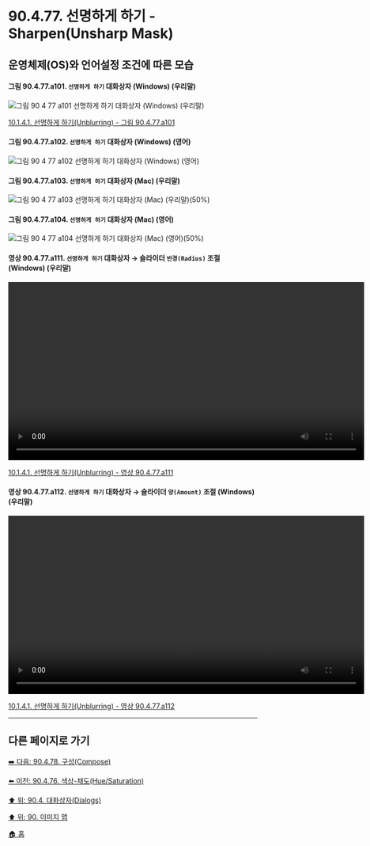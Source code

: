 # 90.4.77. 선명하게 하기 - Sharpen(Unsharp Mask)
## 운영체제(OS)와 언어설정 조건에 따른 모습

<a id="90-04-77-a101"></a>

#### 그림 90.4.77.a101. `선명하게 하기` 대화상자 (Windows) (우리말)
![그림 90 4 77 a101  `선명하게 하기` 대화상자 (Windows) (우리말)](https://github.com/wonder13662/gimp/assets/15767104/6318a007-1f0d-4ec5-bfae-9d4afad17625)

[10.1.4.1. 선명하게 하기(Unblurring) - 그림 90.4.77.a101](./10-01-04-01-unblurring.md#90-04-77-a101)

<a id="90-04-77-a102"></a>

#### 그림 90.4.77.a102. `선명하게 하기` 대화상자 (Windows) (영어)
![그림 90 4 77 a102  `선명하게 하기` 대화상자 (Windows) (영어)](https://github.com/wonder13662/gimp/assets/15767104/27bd8fcc-cfe0-4ee4-bb6f-996a1c65363a)

#### 그림 90.4.77.a103. `선명하게 하기` 대화상자 (Mac) (우리말)
![그림 90 4 77 a103  `선명하게 하기` 대화상자 (Mac) (우리말)(50%)](https://github.com/wonder13662/gimp/assets/15767104/ebe2ff20-156d-4c05-b6f5-810b1f82dfaa)

#### 그림 90.4.77.a104. `선명하게 하기` 대화상자 (Mac) (영어)
![그림 90 4 77 a104  `선명하게 하기` 대화상자 (Mac) (영어)(50%)](https://github.com/wonder13662/gimp/assets/15767104/1887d0a8-ecf5-4fee-bc28-f9ebc9ae9fda)

<a id="90-04-77-a111"></a>

#### 영상 90.4.77.a111. `선명하게 하기` 대화상자 → 슬라이더 `반경(Radius)` 조절 (Windows) (우리말)
<video controls="controls" width="720" src="https://github.com/wonder13662/gimp/assets/15767104/46b1c757-8229-4592-8f3b-7983376a0420"></video>

[10.1.4.1. 선명하게 하기(Unblurring) - 영상 90.4.77.a111](./10-01-04-01-unblurring.md#90-04-77-a111)

<a id="90-04-77-a112"></a>

#### 영상 90.4.77.a112. `선명하게 하기` 대화상자 → 슬라이더 `양(Amount)` 조절 (Windows) (우리말)
<video controls="controls" width="720" src="https://github.com/wonder13662/gimp/assets/15767104/6c3d191e-63ea-402a-bf42-a5e2c1436f5e"></video>

[10.1.4.1. 선명하게 하기(Unblurring) - 영상 90.4.77.a112](./10-01-04-01-unblurring.md#90-04-77-a112)

***

## 다른 페이지로 가기

[➡️ 다음: 90.4.78. 구성(Compose)](./90-04-78-compose.md)

[⬅️ 이전: 90.4.76. 색상-채도(Hue/Saturation)](./90-04-76-hue_saturation.md)

[⬆️ 위: 90.4. 대화상자(Dialogs)](./90-04-00-dialogs.md)

[⬆️ 위: 90. 이미지 맵](./90-00-image-map.md)

[🏠 홈](./00-home.md)
